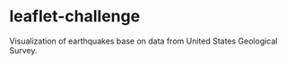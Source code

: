 # leaflet-challenge
Visualization of earthquakes base on data from  United States Geological Survey. 
